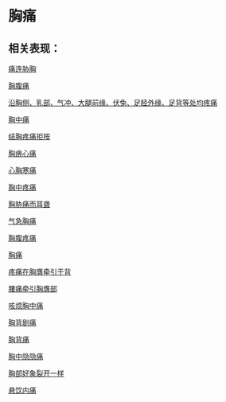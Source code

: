 # 胸痛## 相关表现：[痛连胁胸](https://www.gmzyjc.com/search/result?wd=痛连胁胸)[胸腹痛](https://www.gmzyjc.com/search/result?wd=胸腹痛)[沿胸侧、乳部、气冲、大腿前缘、伏兔、足胫外缘、足背等处均疼痛](https://www.gmzyjc.com/search/result?wd=沿胸侧、乳部、气冲、大腿前缘、伏兔、足胫外缘、足背等处均疼痛)[胸中痛](https://www.gmzyjc.com/search/result?wd=胸中痛)[结胸疼痛拒按](https://www.gmzyjc.com/search/result?wd=结胸疼痛拒按)[胸痹心痛](https://www.gmzyjc.com/search/result?wd=胸痹心痛)[心胸寒痛](https://www.gmzyjc.com/search/result?wd=心胸寒痛)[胸中疼痛](https://www.gmzyjc.com/search/result?wd=胸中疼痛)[胸胁痛而耳聋](https://www.gmzyjc.com/search/result?wd=胸胁痛而耳聋)[气急胸痛](https://www.gmzyjc.com/search/result?wd=气急胸痛)[胸腹疼痛](https://www.gmzyjc.com/search/result?wd=胸腹疼痛)[胸痛](https://www.gmzyjc.com/search/result?wd=胸痛)[疼痛在胸膺牵引于背](https://www.gmzyjc.com/search/result?wd=疼痛在胸膺牵引于背)[腰痛牵引胸膺部](https://www.gmzyjc.com/search/result?wd=腰痛牵引胸膺部)[咳烦胸中痛](https://www.gmzyjc.com/search/result?wd=咳烦胸中痛)[胸背剧痛](https://www.gmzyjc.com/search/result?wd=胸背剧痛)[胸背痛](https://www.gmzyjc.com/search/result?wd=胸背痛)[胸中隐隐痛](https://www.gmzyjc.com/search/result?wd=胸中隐隐痛)[胸部好象裂开一样](https://www.gmzyjc.com/search/result?wd=胸部好象裂开一样)[悬饮内痛](https://www.gmzyjc.com/search/result?wd=悬饮内痛)